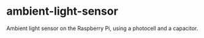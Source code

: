# ambient-light-sensor
Ambient light sensor on the Raspberry Pi, using a photocell and a capacitor.
